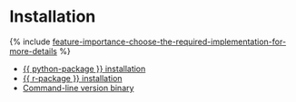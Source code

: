 # Installation

{% include [feature-importance-choose-the-required-implementation-for-more-details](../_includes/work_src/reusage-common-phrases/choose-the-required-implementation-for-more-details.md) %}


- [{{ python-package }} installation](python-installation.md)
- [{{ r-package }} installation](r-installation.md)
- [Command-line version binary](cli-installation.md)
